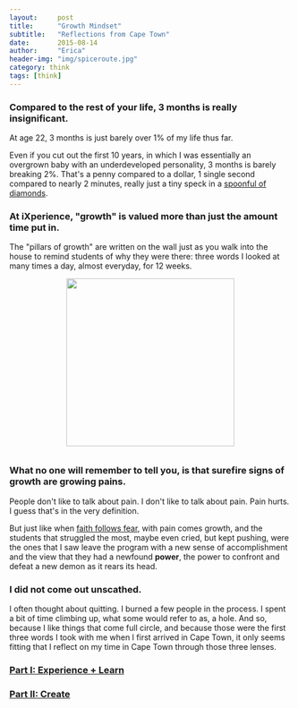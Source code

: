 ```yaml
---
layout:     post
title:      "Growth Mindset"
subtitle:   "Reflections from Cape Town"
date:       2015-08-14
author:     "Erica"
header-img: "img/spiceroute.jpg"
category: think
tags: [think]
---
```


<h3 class="section-heading">Compared to the rest of your life, 3 months is really insignificant.</h3>

At age 22, 3 months is just barely over 1% of my life thus far.

Even if you cut out the first 10 years, in which I was essentially an overgrown baby with an underdeveloped personality, 3 months is barely breaking 2%. That's a penny compared to a dollar, 1 single second compared to nearly 2 minutes, really just a tiny speck in a <a href="http://waitbutwhy.com/2014/05/life-weeks.html" target="_blank">spoonful of diamonds</a>.

<h3>At iXperience, "growth" is valued more than just the amount time put in.</h3>

The "pillars of growth" are written on the wall just as you walk into the house to remind students of why they were there: three words I looked at many times a day, almost everyday, for 12 weeks.

<center><img src="{{site.url}}/img/think/pillars.jpg" height="300px" width="300px" style="padding-bottom:10px;display:inline-block"/></center>

<h3>What no one will remember to tell you, is that surefire signs of growth are growing pains.</h3>

People don't like to talk about pain. I don't like to talk about pain. Pain hurts. I guess that's in the very definition. 

But just like when <a href="{% post_url 2015-06-28-a-216m-leap-of-faith %}" target="_blank">faith follows fear</a>, with pain comes growth, and the students that struggled the most, maybe even cried, but kept pushing, were the ones that I saw leave the program with a new sense of accomplishment and the view that they had a newfound <b>power</b>, the power to confront and defeat a new demon as it rears its head.

<h3>I did not come out unscathed.</h3>

I often thought about quitting. I burned a few people in the process. I spent a bit of time climbing up, what some would refer to as, a hole. And so, because I like things that come full circle, and because those were the first three words I took with me when I first arrived in Cape Town, it only seems fitting that I reflect on my time in Cape Town through those three lenses.

<h3><a href="{% post_url 2015-06-28-a-216m-leap-of-faith %}" target="_blank">Part I: Experience + Learn</a></h3>
<h3><a href="{% post_url 2015-06-28-a-216m-leap-of-faith %}" target="_blank">Part II: Create</a></h3>
